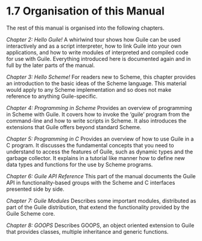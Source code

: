 1.7 Organisation of this Manual
===============================

The rest of this manual is organised into the following chapters.

*Chapter 2: Hello Guile!*
     A whirlwind tour shows how Guile can be used interactively and as a
     script interpreter, how to link Guile into your own applications,
     and how to write modules of interpreted and compiled code for use
     with Guile.  Everything introduced here is documented again and in
     full by the later parts of the manual.

*Chapter 3: Hello Scheme!*
     For readers new to Scheme, this chapter provides an introduction to
     the basic ideas of the Scheme language.  This material would apply
     to any Scheme implementation and so does not make reference to
     anything Guile-specific.

*Chapter 4: Programming in Scheme*
     Provides an overview of programming in Scheme with Guile.  It
     covers how to invoke the ‘guile’ program from the command-line and
     how to write scripts in Scheme.  It also introduces the extensions
     that Guile offers beyond standard Scheme.

*Chapter 5: Programming in C*
     Provides an overview of how to use Guile in a C program.  It
     discusses the fundamental concepts that you need to understand to
     access the features of Guile, such as dynamic types and the garbage
     collector.  It explains in a tutorial like manner how to define new
     data types and functions for the use by Scheme programs.

*Chapter 6: Guile API Reference*
     This part of the manual documents the Guile API in
     functionality-based groups with the Scheme and C interfaces
     presented side by side.

*Chapter 7: Guile Modules*
     Describes some important modules, distributed as part of the Guile
     distribution, that extend the functionality provided by the Guile
     Scheme core.

*Chapter 8: GOOPS*
     Describes GOOPS, an object oriented extension to Guile that
     provides classes, multiple inheritance and generic functions.

